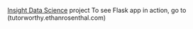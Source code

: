 [Insight Data Science](www.insightdatascience.com) project
To see Flask app in action, go to (tutorworthy.ethanrosenthal.com)
